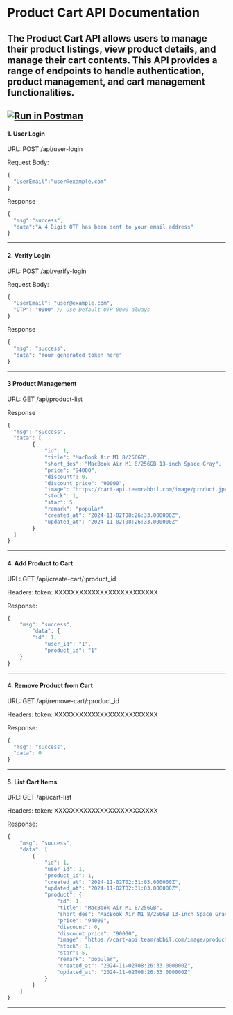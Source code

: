 # Product Cart API Documentation
The Product Cart API allows users to manage their product listings, view product details, and manage their cart contents. This API provides a range of endpoints to handle authentication, product management, and cart management functionalities.
---
[![Run in Postman](https://run.pstmn.io/button.svg)](https://documenter.getpostman.com/view/9518923/2sAXqwaLEB)
---
#### 1. User Login

URL: POST /api/user-login

Request Body: 

```js
{
  "UserEmail":"user@example.com"
}
```
Response

```js
{
  "msg":"success",
  "data":"A 4 Digit OTP has been sent to your email address"
}
```
---

#### 2. Verify Login
URL: POST /api/verify-login

Request Body:

```js
{
  "UserEmail": "user@example.com",
  "OTP": "0000" // Use Default OTP 0000 always 
}
```
Response

```js
{
  "msg": "success",
  "data": "Your generated token here"
}

```
---

#### 3 Product Management
URL: GET /api/product-list

Response

```js
{
  "msg": "success",
  "data": [
        {
            "id": 1,
            "title": "MacBook Air M1 8/256GB",
            "short_des": "MacBook Air M1 8/256GB 13-inch Space Gray",
            "price": "94000",
            "discount": 0,
            "discount_price": "90000",
            "image": "https://cart-api.teamrabbil.com/image/product.jpeg",
            "stock": 1,
            "star": 5,
            "remark": "popular",
            "created_at": "2024-11-02T08:26:33.000000Z",
            "updated_at": "2024-11-02T08:26:33.000000Z"
        }
  ]
}
```
---

#### 4. Add Product to Cart
URL: GET /api/create-cart/:product_id

Headers: token: XXXXXXXXXXXXXXXXXXXXXXXXX

Response: 

```js
{
    "msg": "success",
        "data": {
        "id": 1,
            "user_id": "1",
            "product_id": "1"
    }
}
```
---

#### 4. Remove Product from Cart
URL: GET /api/remove-cart/:product_id

Headers: token: XXXXXXXXXXXXXXXXXXXXXXXXX

Response: 

```js
{
  "msg": "success",
  "data": 0
}

```
---

#### 5. List Cart Items
URL: GET /api/cart-list

Headers: token: XXXXXXXXXXXXXXXXXXXXXXXXX

Response:
```js
{
    "msg": "success",
    "data": [
        {
            "id": 1,
            "user_id": 1,
            "product_id": 1,
            "created_at": "2024-11-02T02:31:03.000000Z",
            "updated_at": "2024-11-02T02:31:03.000000Z",
            "product": {
                "id": 1,
                "title": "MacBook Air M1 8/256GB",
                "short_des": "MacBook Air M1 8/256GB 13-inch Space Gray",
                "price": "94000",
                "discount": 0,
                "discount_price": "90000",
                "image": "https://cart-api.teamrabbil.com/image/product.jpeg",
                "stock": 1,
                "star": 5,
                "remark": "popular",
                "created_at": "2024-11-02T08:26:33.000000Z",
                "updated_at": "2024-11-02T08:26:33.000000Z"
            }
        }
    ]
}
```
---